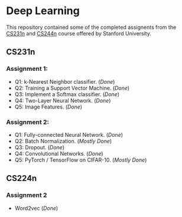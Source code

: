 # Deep Learning
 
This repository contained some of the completed assignents from the [CS231n](http://cs231n.stanford.edu/) and [CS244n](http://web.stanford.edu/class/cs224n/) course offered by Stanford University.

## CS231n
### Assignment 1:
- Q1: k-Nearest Neighbor classifier. (_Done_)
- Q2: Training a Support Vector Machine. (_Done_)
- Q3: Implement a Softmax classifier. (_Done_)
- Q4: Two-Layer Neural Network. (_Done_)
- Q5: Image Features. (_Done_)

### Assignment 2:
- Q1: Fully-connected Neural Network. (_Done_)
- Q2: Batch Normalization. (_Mostly Done_)
- Q3: Dropout. (_Done_)
- Q4: Convolutional Networks. (_Done_)
- Q5: PyTorch / TensorFlow on CIFAR-10. (_Mostly Done_)

## CS224n
### Assignment 2
- Word2vec (_Done_)